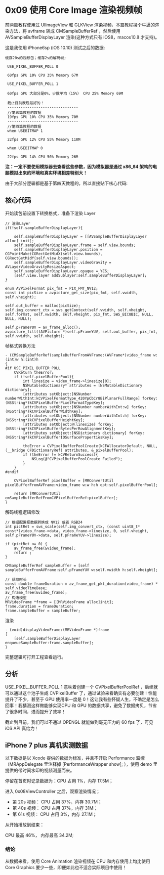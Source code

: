 # 0x09 使用 Core Image 渲染视频帧

前两篇教程使用过 UIImageView 和 GLKView 渲染视频，本篇教程换个牛逼的渲染方法，将 avframe 转成 CMSampleBufferRef ，然后使用 AVSampleBufferDisplayLayer 渲染(这种方式只有 iOS8，macos10.8 才支持)。

这是我使用 iPhone6sp (iOS 10.10) 测试之后的数据:

```
缓存20s的视频包；缓存2s的解码帧;
 
 USE_PIXEL_BUFFER_POLL 0
 
 60fps GPU 10% CPU 35% Memory 67M
 
 USE_PIXEL_BUFFER_POLL 1
 
 60fps GPU 大部分是0%，少数平均（15%） CPU 25% Memory 69M
 
 截止目前表现最好的！
 --------------------------------
 //第五篇教程的数据
 19fps GPU 10% CPU 35% Memory 70M
 -------------------------------- 
 //第四篇教程的数据
 when USEBITMAP 1
 
 22fps GPU 12% CPU 55% Memory 110M
 
 when USEBITMAP 0
 
 22fps GPU 14% CPU 50% Memory 26M
```

**注：一定不要使用模拟器去查看这些参数，因为模拟器是通过 x86_64 架构的电脑模拟出来的环境和真实环境相差特别大！**

由于大部分逻辑都是基于第四天教程的，所以直接贴下核心代码:

## 核心代码

开始读包前设置下转换格式，准备下渲染 Layer

```
// 渲染Layer
if(!self.sampleBufferDisplayLayer){
    
    self.sampleBufferDisplayLayer = [[AVSampleBufferDisplayLayer alloc] init];
    self.sampleBufferDisplayLayer.frame = self.view.bounds;
    self.sampleBufferDisplayLayer.position = CGPointMake(CGRectGetMidX(self.view.bounds), CGRectGetMidY(self.view.bounds));
    self.sampleBufferDisplayLayer.videoGravity = AVLayerVideoGravityResizeAspect;
    self.sampleBufferDisplayLayer.opaque = YES;
    [self.view.layer addSublayer:self.sampleBufferDisplayLayer];
}
    
enum AVPixelFormat pix_fmt = PIX_FMT_NV12;
const int picSize = avpicture_get_size(pix_fmt, self.vwidth, self.vheight);
    
self.out_buffer = malloc(picSize);
self.img_convert_ctx = sws_getContext(self.vwidth, self.vheight, self.format, self.vwidth, self.vheight, pix_fmt, SWS_BICUBIC, NULL, NULL, NULL);
    
self.pFrameYUV = av_frame_alloc();
avpicture_fill((AVPicture *)self.pFrameYUV, self.out_buffer, pix_fmt, self.vwidth, self.vheight);              
```

帧格式转换方法

```
- (CMSampleBufferRef)sampleBufferFromAVFrame:(AVFrame*)video_frame w:(int)w h:(int)h
{
#if USE_PIXEL_BUFFER_POLL
    CVReturn theError;
    if (!self.pixelBufferPool){
        int linesize = video_frame->linesize[0];
        NSMutableDictionary* attributes = [NSMutableDictionary dictionary];
        [attributes setObject:[NSNumber numberWithInt:kCVPixelFormatType_420YpCbCr8BiPlanarFullRange] forKey:(NSString*)kCVPixelBufferPixelFormatTypeKey];
        [attributes setObject:[NSNumber numberWithInt:w] forKey: (NSString*)kCVPixelBufferWidthKey];
        [attributes setObject:[NSNumber numberWithInt:h] forKey: (NSString*)kCVPixelBufferHeightKey];
        [attributes setObject:@(linesize) forKey:(NSString*)kCVPixelBufferBytesPerRowAlignmentKey];
        [attributes setObject:[NSDictionary dictionary] forKey:(NSString*)kCVPixelBufferIOSurfacePropertiesKey];
        
        theError = CVPixelBufferPoolCreate(kCFAllocatorDefault, NULL, (__bridge CFDictionaryRef) attributes, &_pixelBufferPool);
        if (theError != kCVReturnSuccess){
            NSLog(@"CVPixelBufferPoolCreate Failed");
        }
    }
#endif
    
    CVPixelBufferRef pixelBuffer = [MRConvertUtil pixelBufferFromAVFrame:video_frame w:w h:h opt:self.pixelBufferPool];
    
    return [MRConvertUtil cmSampleBufferRefFromCVPixelBufferRef:pixelBuffer];
}
```

解码线程逻辑修改

```
// 根据配置把数据转换成 NV12 或者 RGB24
int pictRet = sws_scale(self.img_convert_ctx, (const uint8_t* const*)video_frame->data, video_frame->linesize, 0, self.vheight, self.pFrameYUV->data, self.pFrameYUV->linesize);
    
if (pictRet <= 0) {
    av_frame_free(&video_frame);
    return ;
}
    
CMSampleBufferRef sampleBuffer = [self sampleBufferFromAVFrame:self.pFrameYUV w:self.vwidth h:self.vheight];
    
// 获取时长
const double frameDuration = av_frame_get_pkt_duration(video_frame) * self.videoTimeBase;
av_frame_free(&video_frame);
// 构造模型
MRVideoFrame *frame = [[MRVideoFrame alloc]init];
frame.duration = frameDuration;
frame.sampleBuffer = sampleBuffer;
```

渲染

```
- (void)displayVideoFrame:(MRVideoFrame *)frame
{
    [self.sampleBufferDisplayLayer enqueueSampleBuffer:frame.sampleBuffer];
}
```

完整逻辑可打开工程查看运行。

## 分析

USE_PIXEL_BUFFER_POLL 1 意味着创建一个 CVPixelBufferPoolRef ，后续就可以通过这个池子生成 CVPixelBuffer 了，通过试验来看确实有必要创建！性能提升了不少，甚至于 GPU 使用率一度是 0！这让我有些怀疑人生，不确定是怎么回事！我猜测这样做能够实现CPU 和 GPU 的数据共享，避免了数据拷贝，节省了很多时间，进而提升了效率！

截止到目前，我们可以不通过 OPENGL 就能做到毫无压力的 60 fps 了，可见 iOS API 真给力！





## iPhone 7 plus 真机实测数据

以下数据是以 Xcode 提供的数据为标准，并且不开启 Performance 监控（MRAppDelegate 里注释掉 [PerformanceWrapper show]; ），使用 demo 里提供的带时间水印的视频测量而来。

停留在首页时记录数据为：CPU 占用 1%，内存 17.5M；

进入 0x08ViewController 之后，观察渲染情况；

 - 第 20s 视频： CPU 占用 37%，内存 30.7M；
 - 第 40s 视频： CPU 占用 37%，内存 31M；
 - 第 61s 视频： CPU 占用 3%，内存 27.1M；

从开始播放到结束：

CPU 最高 46%， 内存最高 34.2M;

### 结论

从数据来看，使用 Core Animation 渲染视频在 CPU 和内存使用上均比使用 Core Graphics 要少一些，即便如此也不适合实际项目中使用！